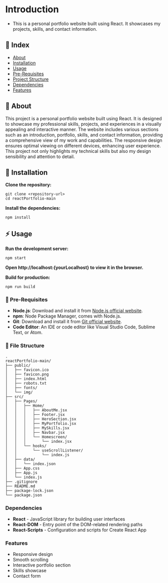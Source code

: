 # Introduction

- This is a personal portfolio website built using React. It showcases my projects, skills, and contact information.

## :ledger: Index

- [About](#beginner-about)
- [Installation](#electric_plug-installation)
- [Usage](#zap-usage)
- [Pre-Requisites](#notebook-pre-requisites)
- [Project Structure](#file_folder-file-structure)
- [Dependencies](#dependencies)
- [Features](#features)

## :beginner: About

This project is a personal portfolio website built using React. It is designed to showcase my professional skills, projects, and experiences in a visually appealing and interactive manner. The website includes various sections such as an introduction, portfolio, skills, and contact information, providing a comprehensive view of my work and capabilities. The responsive design ensures optimal viewing on different devices, enhancing user experience. This project not only highlights my technical skills but also my design sensibility and attention to detail.

##  :electric_plug: Installation

**Clone the repository:**
```
git clone <repository-url>
cd reactPortfolio-main
```

**Install the dependencies:**
```
npm install
```

## :zap: Usage

**Run the development server:**
```
npm start
```

**Open http://localhost:{yourLocalhost} to view it in the browser.**

**Build for production:**
```
npm run build
```

### :notebook: Pre-Requisites

- **Node.js**: Download and install it from [Node.js official website](https://nodejs.org/).
- **npm**: Node Package Manager, comes with Node.js.
- **Git**: Download and install it from [Git official website](https://git-scm.com/).
- **Code Editor**: An IDE or code editor like Visual Studio Code, Sublime Text, or Atom.

###  :file_folder: File Structure
```
.
reactPortfolio-main/
├── public/
│   ├── favicon.ico
│   ├── favicon.png
│   ├── index.html
│   ├── robots.txt
│   ├── fonts/
│   └── img/
├── src/
│   ├── Pages/
│   │   ├── Home/
│   │   │   ├── AboutMe.jsx
│   │   │   ├── Footer.jsx
│   │   │   ├── HeroSection.jsx
│   │   │   ├── MyPortfolio.jsx
│   │   │   ├── MySkills.jsx
│   │   │   ├── Navbar.jsx
│   │   │   └── Homescreen/
│   │   │       └── index.jsx
│   │   └── hooks/
│   │       └── useScrollListener/
│   │           └── index.js
│   ├── data/
│   │   └── index.json
│   ├── App.css
│   ├── App.js
│   └── index.js
├── .gitignore
├── README.md
├── package-lock.json
└── package.json
```

### Dependencies

- **React** - JavaScript library for building user interfaces
- **React-DOM** - Entry point of the DOM-related rendering paths
- **React-Scripts** - Configuration and scripts for Create React App

### Features

- Responsive design
- Smooth scrolling
- Interactive portfolio section
- Skills showcase
- Contact form
